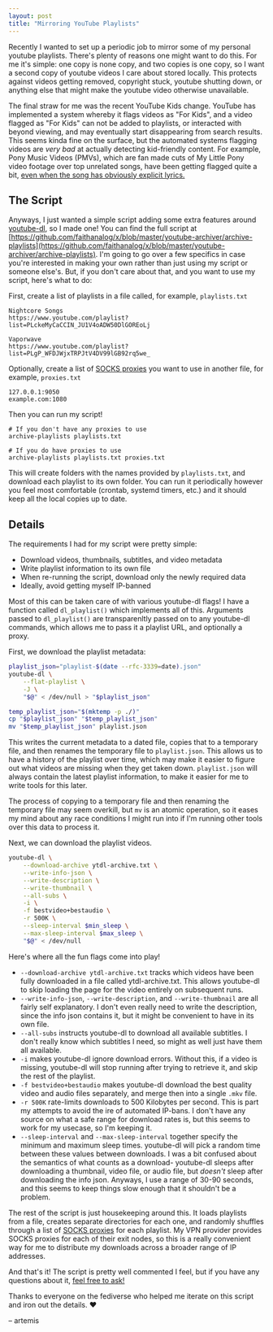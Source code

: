 ```yaml
---
layout: post
title: "Mirroring YouTube Playlists"
---
```


Recently I wanted to set up a periodic job to mirror some of my personal
youtube playlists. There's plenty of reasons one might want to do this. For me
it's simple: one copy is none copy, and two copies is one copy, so I want a
second copy of youtube videos I care about stored locally. This protects
against videos getting removed, copyright stuck, youtube shutting down, or
anything else that might make the youtube video otherwise unavailable.

The final straw for me was the recent YouTube Kids change. YouTube has
implemented a system whereby it flags videos as "For Kids", and a video flagged
as "For Kids" can not be added to playlists, or interacted with beyond viewing,
and may eventually start disappearing from search results. This seems kinda
fine on the surface, but the automated systems flagging videos are _very bad_
at actually detecting kid-friendly content. For example, Pony Music Videos
(PMVs), which are fan made cuts of My Little Pony video footage over top
unrelated songs, have been getting flagged quite a bit, [even when the song has
obviously explicit lyrics.](https://youtu.be/rl2MUeiOngg)

## The Script

Anyways, I just wanted a simple script adding some extra features around
[youtube-dl](https://ytdl-org.github.io/youtube-dl/index.html), so I made one!
You can find the full script at
[https://github.com/faithanalog/x/blob/master/youtube-archiver/archive-playlists](https://github.com/faithanalog/x/blob/master/youtube-archiver/archive-playlists).
I'm going to go over a few specifics in case you're interested in making your
own rather than just using my script or someone else's. But, if you don't care about that, and you want to use my script, here's what to do:

First, create a list of playlists in a file called, for example, `playlists.txt`

```
Nightcore Songs
https://www.youtube.com/playlist?list=PLckeMyCaCCIN_JU1V4oADW50DlGOREoLj

Vaporwave
https://www.youtube.com/playlist?list=PLgP_WFDJWjxTRPJtV4DV99lGB92rq5we_
```

Optionally, create a list of [SOCKS proxies](https://en.wikipedia.org/wiki/SOCKS)
you want to use in another file, for example, `proxies.txt`

```
127.0.0.1:9050
example.com:1080
```

Then you can run my script!

```
# If you don't have any proxies to use
archive-playlists playlists.txt

# If you do have proxies to use
archive-playlists playlists.txt proxies.txt
```

This will create folders with the names provided by `playlists.txt`, and
download each playlist to its own folder. You can run it periodically however
you feel most comfortable (crontab, systemd timers, etc.) and it should keep
all the local copies up to date.


## Details

The requirements I had for my script were pretty simple:

- Download videos, thumbnails, subtitles, and video metadata
- Write playlist information to its own file
- When re-running the script, download only the newly required data
- Ideally, avoid getting myself IP-banned

Most of this can be taken care of with various youtube-dl flags! I have a
function called `dl_playlist()` which implements all of this. Arguments passed
to `dl_playlist()` are transparenltly passed on to any youtube-dl commands,
which allows me to pass it a playlist URL, and optionally a proxy.

First, we download the playlist metadata:

```bash
playlist_json="playlist-$(date --rfc-3339=date).json"
youtube-dl \
    --flat-playlist \
    -J \
    "$@" < /dev/null > "$playlist_json"

temp_playlist_json="$(mktemp -p ./)"
cp "$playlist_json" "$temp_playlist_json"
mv "$temp_playlist_json" playlist.json
```

This writes the current metadata to a dated file, copies that to a temporary
file, and then renames the temporary file to `playlist.json`. This allows us to
have a history of the playlist over time, which may make it easier to figure
out what videos are missing when they get taken down. `playlist.json` will
always contain the latest playlist information, to make it easier for me to
write tools for this later.

The process of copying to a temporary file and then renaming the temporary file
may seem overkill, but `mv` is an atomic operation, so it eases my mind about
any race conditions I might run into if I'm running other tools over this data
to process it.

Next, we can download the playlist videos.

```bash
youtube-dl \
    --download-archive ytdl-archive.txt \
    --write-info-json \
    --write-description \
    --write-thumbnail \
    --all-subs \
    -i \
    -f bestvideo+bestaudio \
    -r 500K \
    --sleep-interval $min_sleep \
    --max-sleep-interval $max_sleep \
    "$@" < /dev/null
```

Here's where all the fun flags come into play!

- `--download-archive ytdl-archive.txt` tracks which videos have been fully
  downloaded in a file called ytdl-archive.txt. This allows youtube-dl to skip
  loading the page for the video entirely on subsequent runs.
- `--write-info-json`, `--write-description`, and `--write-thumbnail` are all
  fairly self explanatory. I don't even really need to write the description,
  since the info json contains it, but it might be convenient to have in its
  own file.
- `--all-subs` instructs youtube-dl to download all available subtitles. I
  don't really know which subtitles I need, so might as well just have them all
  available.
- `-i` makes youtube-dl ignore download errors. Without this, if a video is
  missing, youtube-dl will stop running after trying to retrieve it, and skip
  the rest of the playlist.
- `-f bestvideo+bestaudio` makes youtube-dl download the best quality video and
  audio files separately, and merge then into a single `.mkv` file.
- `-r 500K` rate-limits downloads to 500 Kilobytes per second. This is part my
  attempts to avoid the ire of automated IP-bans. I don't have any source on
  what a safe range for download rates is, but this seems to work for my
  usecase, so I'm keeping it.
- `--sleep-interval` and `--max-sleep-interval` together specify the minimum
  and maximum sleep times. youtube-dl will pick a random time between these
  values between downloads. I was a bit confused about the semantics of what
  counts as a download- youtube-dl sleeps after downloading a thumbnail, video
  file, or audio file, but _doesn't_ sleep after downloading the info json.
  Anyways, I use a range of 30-90 seconds, and this seems to keep things slow
  enough that it shouldn't be a problem.

The rest of the script is just housekeeping around this. It loads playlists
from a file, creates separate directories for each one, and randomly shuffles
through a list of [SOCKS proxies](https://en.wikipedia.org/wiki/SOCKS) for each
playlist. My VPN provider provides SOCKS proxies for each of their exit nodes,
so this is a really convenient way for me to distribute my downloads across a
broader range of IP addresses.

And that's it!  The script is pretty well commented I feel, but if you have any
questions about it, [feel free to ask!](/contact.html)

Thanks to everyone on the fediverse who helped me iterate on this script and
iron out the details. ❤️

– artemis
